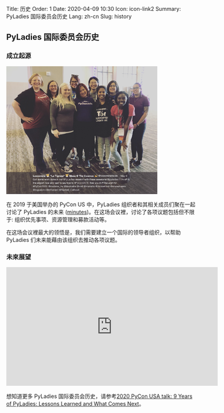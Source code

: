 Title: 历史
Order: 1
Date: 2020-04-09 10:30
Icon: icon-link2
Summary: PyLadies 国际委员会历史
Lang: zh-cn
Slug: history

## PyLadies 国际委员会历史

### 成立起源

<div class="float-center container">
  <img src="/images/about/future-of-us.png"
     alt="PyLadies组织者在PyCon美国2019" width="400px" />
</div>

在 2019 于美国举办的 PyCon US 中，PyLadies 组织者和其相关成员们聚在一起讨论了 PyLadies 的未来 ([minutes](https://github.com/pyladies/global-organizing/blob/master/notes/2019/06_05_2019.md))。在这场会议裡，讨论了各项议题包括但不限于: 组织优先事项、资源管理和募款活动等。

在这场会议裡最大的领悟是，我们需要建立一个国际的领导者组织，以帮助 PyLadies 们未来能藉由该组织去推动各项议题。


###  未來展望

<div class="float-center container"><iframe width="560" height="315" src="https://www.youtube.com/embed/KRwpY2TixAs" frameborder="0" allow="accelerometer; autoplay; encrypted-media; gyroscope; picture-in-picture" allowfullscreen></iframe></div>

想知道更多 PyLadies 国际委员会历史，请参考[2020 PyCon USA talk: 9 Years of PyLadies: Lessons Learned and What Comes Next](https://www.youtube.com/watch?v=KRwpY2TixAs)。
